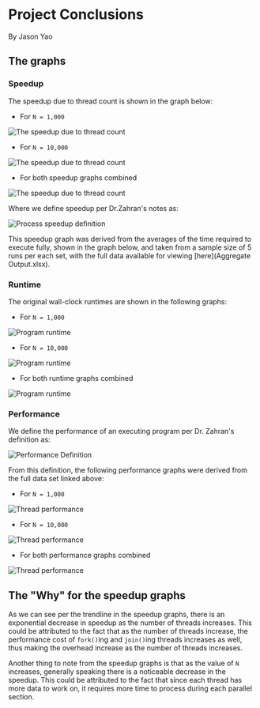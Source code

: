 # Project Conclusions
By Jason Yao

## The graphs
### Speedup
The speedup due to thread count is shown in the graph below:
- For `N = 1,000`

![The speedup due to thread count](img/speedupA.png)

- For `N = 10,000`

![The speedup due to thread count](img/speedupB.png)

- For both speedup graphs combined

![The speedup due to thread count](img/speedup.png)

Where we define speedup per Dr.Zahran's notes as:

![Process speedup definition](img/speedupDefinition.png)

This speedup graph was derived from the averages of the time required to execute fully, 
shown in the graph below, and taken from a sample size of 5 runs per each set, 
with the full data available for viewing [here](Aggregate Output.xlsx).

### Runtime
The original wall-clock runtimes are shown in the following graphs:
- For `N = 1,000`

![Program runtime](img/runtimeA.png)

- For `N = 10,000`

![Program runtime](img/runtimeB.png)

- For both runtime graphs combined

![Program runtime](img/runtime.png)

### Performance
We define the performance of an executing program per Dr. Zahran's definition as:

![Performance Definition](img/performanceDefinition.png)

From this definition, the following performance graphs were derived from the full data set linked above:

- For `N = 1,000`

![Thread performance](img/performanceA.png)

- For `N = 10,000`

![Thread performance](img/performanceB.png)

- For both performance graphs combined

![Thread performance](img/performance.png)

## The "Why" for the speedup graphs
As we can see per the trendline in the speedup graphs, there is an exponential decrease in 
speedup as the number of threads increases. This could be attributed to the fact that as the
number of threads increase, the performance cost of `fork()`ing and `join()`ing threads increases
as well, thus making the overhead increase as the number of threads increases.

Another thing to note from the speedup graphs is that as the value of `N` increases, generally 
speaking there is a noticeable decrease in the speedup. This could be attributed to the fact that
since each thread has more data to work on, it requires more time to process during each parallel
section.
